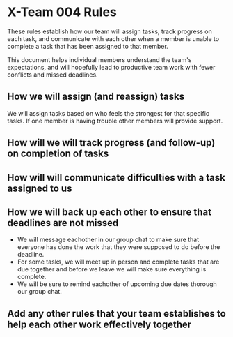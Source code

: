 # X-Team 004 Rules

These rules establish how our team will assign tasks,
track progress on each task, and communicate with each other 
when a member is unable to complete a task that has been assigned to that member.

This document helps individual members understand the team's expectations,
and will hopefully lead to productive team work with fewer conflicts
and missed deadlines.

## How we will assign (and reassign) tasks

We will assign tasks based on who feels the strongest for that specific tasks. If one member is having trouble other members will provide support.

## How will we will track progress (and follow-up) on completion of tasks



## How will will communicate difficulties with a task assigned to us



## How we will back up each other to ensure that deadlines are not missed

- We will message eachother in our group chat to make sure that everyone has done the work that they were supposed to do before the deadline.
- For some tasks, we will meet up in person and complete tasks that are due together and before we leave we will make sure everything is complete.
- We will be sure to remind eachother of upcoming due dates thorough our group chat.

## Add any other rules that your team establishes to help each other work effectively together



